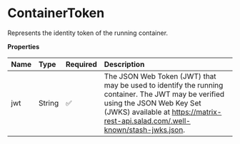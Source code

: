# ContainerToken

Represents the identity token of the running container.

**Properties**

| Name | Type   | Required | Description                                                                                                                                                                                                        |
| :--- | :----- | :------- | :----------------------------------------------------------------------------------------------------------------------------------------------------------------------------------------------------------------- |
| jwt  | String | ✅       | The JSON Web Token (JWT) that may be used to identify the running container. The JWT may be verified using the JSON Web Key Set (JWKS) available at https://matrix-rest-api.salad.com/.well-known/stash-jwks.json. |
